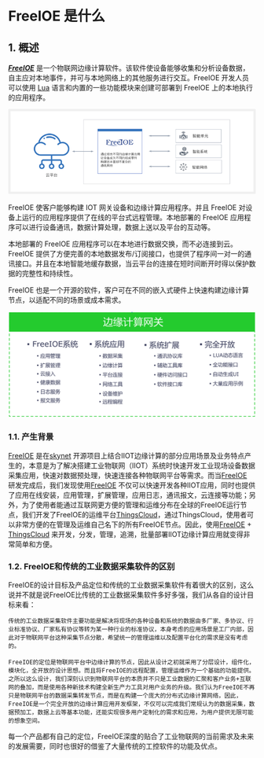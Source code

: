 # FreeIOE 是什么


## 1. 概述

***[FreeIOE](http://freeioe.org)*** 是一个物联网边缘计算软件。该软件使设备能够收集和分析设备数据，自主应对本地事件，并可与本地网络上的其他服务进行交互。FreeIOE 开发人员可以使用 [Lua](http://lua.org) 语言和内置的一些功能模块来创建可部署到 FreeIOE 上的本地执行的应用程序。

![FreeIOE 部署](imgs/arch.png)

FreeIOE 使客户能够构建 IOT 网关设备和边缘计算应用程序。并且 FreeIOE 对设备上运行的应用程序提供了在线的平台式远程管理。本地部署的 FreeIOE 应用程序可以进行设备通讯，数据计算处理，数据上送以及平台的互动等。

本地部署的 FreeIOE 应用程序可以在本地进行数据交换，而不必连接到云。FreeIOE 提供了方便完善的本地数据发布/订阅接口，也提供了程序间一对一的通讯接口。并且在本地智能地缓存数据，当云平台的连接在短时间断开时得以保护数据的完整性和持续性。

FreeIOE 也是一个开源的软件，客户可在不同的嵌入式硬件上快速构建边缘计算节点，以适配不同的场景或成本需求。


<!-- [FreeIOE](https://github.com/freeioe/freeioe)  是一个为快速开发工业物联网（IIOT）边缘计算应用而产生的开发框架。具有极简开发，端云一体，大量应用等关键能力，可广泛应用于智慧工厂，智慧城市等工业物联网领域。 -->

![](imgs/2019-11-04-19-20-52.png)

### 1.1. 产生背景

[FreeIOE](https://github.com/freeioe/freeioe)  是在[skynet](https://github.com/cloudwu/skynet) 开源项目上结合IIOT边缘计算的部分应用场景及业务特点产生的，本意是为了解决搭建工业物联网（IIOT）系统时快速开发工业现场设备数据采集应用，快速对数据预处理，快速连接各种物联网平台等需求。而当[FreeIOE](https://github.com/freeioe/freeioe) 研发完成后，我们发现使用[FreeIOE](https://github.com/freeioe/freeioe) 不仅可以快速开发各种IIOT应用，同时也提供了应用在线安装，应用管理，扩展管理，应用日志，通讯报文，云连接等功能；另外，为了使用者能通过互联网更方便的管理和运维分布在全球的FreeIOE运行节点，我们开发了FreeIOE的运维平台[ThingsCloud](https://cloud.thingsroot.com)，通过ThingsCloud，使用者可以非常方便的在管理及运维自己名下的所有FreeIOE节点。因此，使用[FreeIOE](https://github.com/freeioe/freeioe) + [ThingsCloud](https://cloud.thingsroot.com) 来开发，分发，管理，追溯，批量部署IIOT边缘计算应用就变得非常简单和方便。


### 1.2. FreeIOE和传统的工业数据采集软件的区别

FreeIOE的设计目标及产品定位和传统的工业数据采集软件有着很大的区别，这么说并不就是说FreeIOE比传统的工业数据采集软件多好多强，我们从各自的设计目标来看：

    传统的工业数据采集软件主要功能是解决将现场的各种设备和系统的数据由多厂家、多协议、行业标准协议、厂家私有协议等转为某一种行业的标准协议，本身考虑的应用场景是工厂内部，因此对于物联网平台这种采集节点分散，希望统一的管理运维以及配置平台化的需求是没有考虑的。

    FreeIOE的定位是物联网平台中边缘计算的节点，因此从设计之初就采用了分层设计，组件化，模块化，全开放的设计思想。而且将FreeIOE的远程配置，管理运维作为一个基础的功能提供。之所以这么设计，我们深刻认识到物联网平台的本质并不只是工业数据的汇聚和客户业务+互联网的叠加，而是使用各种新技术构建全新生产力工具对用户业务的升级。我们认为FreeIOE不再只是物联网平台的数据采集转发节点，而是在构建一个庞大的分布式边缘计算网络，因此，FreeIOE是一个完全开放的边缘计算应用开发框架，不仅可以完成我们常规认为的数据采集，数据预加工，数据上云等基本功能，还能实现很多用户定制化的需求和应用，为用户提供无限可能的想象空间。

每一个产品都有自己的定位，FreeIOE深度的贴合了工业物联网的当前需求及未来的发展需要，同时也很好的借鉴了大量传统的工控软件的功能及优点。